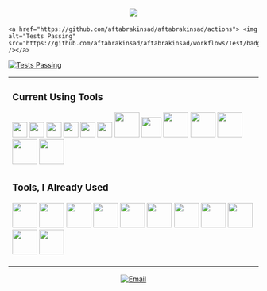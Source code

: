 <h1 align="center">
  <a href="https://git.io/typing-svg">
    <img src="https://readme-typing-svg.herokuapp.com/?lines=Hi+😁;I+am+RAKIN+SAD+AFTAB;&center=true&size=30">
  </a>
</h1>

<p align="center">
<!--<table>
  <tr>
    <th>Profile Stats</th>
    <th>Language Contribution</th>
  </tr>
  <tr>
    <td><img alt="Devorein :: Profile Stats" src="https://github-readme-stats.vercel.app/api?username=aftabrakinsad&show_icons=true&theme=tokyonight" alt="aftabrakinsad"/></td>
    <td><img alt="Devorein :: Top Langs]" src="https://github-readme-stats.vercel.app/api/top-langs/?username=aftabrakinsad&langs_count=10&theme=tokyonight&layout=compact&hide=html"></td>
  </tr>
</table>-->
<!-- <img src="https://activity-graph.herokuapp.com/graph?username=aftabrakinsad&theme=react-dark&bg_color=20232a&hide_border=true" width="100%"/> -->

    <a href="https://github.com/aftabrakinsad/aftabrakinsad/actions"> <img alt="Tests Passing" src="https://github.com/aftabrakinsad/aftabrakinsad/workflows/Test/badge.svg" /></a>
  <a href="https://github.com/aftabrakinsad/aftabrakinsad/actions"><img alt="Tests Passing" src="https://github.com/aftabrakinsad/aftabrakinsad/workflows/Test/badge.svg"></a>
</p>

<p align="middle">
<table align="middle">
  <tr>
    <td>
      <h3>Current Using Tools</h3>
          <img src="https://cdn.jsdelivr.net/gh/devicons/devicon/icons/git/git-original.svg" width="30px" hight="30px"/>
          <img src="https://cdn.jsdelivr.net/gh/devicons/devicon/icons/github/github-original.svg" width="30px" hight="30px"/>
          <img src="https://cdn.jsdelivr.net/gh/devicons/devicon/icons/gitlab/gitlab-original.svg" width="30px" hight="30px" color="white"/>
          <img src="https://cdn.jsdelivr.net/gh/devicons/devicon/icons/bitbucket/bitbucket-original.svg" width="30px" hight="30px"/>
          <img src="https://cdn.jsdelivr.net/gh/devicons/devicon/icons/vscode/vscode-original.svg" width="30px" hight="30px"/>
          <img src="https://cdn.jsdelivr.net/gh/devicons/devicon/icons/visualstudio/visualstudio-plain.svg" width="30px" hight="30px"/>
          <img src="https://devicon-website.vercel.app/api/dot-net/original.svg" width="50px" hight="50px"/>
          <img src="https://cdn.jsdelivr.net/gh/devicons/devicon/icons/arduino/arduino-original.svg" width="40px" hight="40px"/>
          <img src="https://devicon-website.vercel.app/api/docker/original.svg" width="50px" hight="50px"/>
          <img src="https://cdn.jsdelivr.net/gh/devicons/devicon/icons/mysql/mysql-original.svg" width="50px" hight="50px"/>
          <img src="https://cdn.jsdelivr.net/gh/devicons/devicon/icons/markdown/markdown-original.svg" width="50px" hight="50px"/>
          <img src="https://cdn.jsdelivr.net/gh/devicons/devicon/icons/heroku/heroku-original.svg" width="50px" hight="50px"/>
          <img src="https://cdn.jsdelivr.net/gh/devicons/devicon/icons/npm/npm-original-wordmark.svg" width="50px" hight="50px"/>
    </td>
  </tr>

  <tr>
    <td>
    <h3>Tools, I Already Used</h3>
    <p align="left">
      <img src="https://devicon-website.vercel.app/api/oracle/original.svg" width="50px" hight="50px"/>
      <img src="https://devicon-website.vercel.app/api/opengl/original.svg" width="50px" hight="50px"/>
      <img src="https://cdn.jsdelivr.net/gh/devicons/devicon/icons/atom/atom-original.svg" width="50px" hight="50px"/>
      <img src="https://cdn.jsdelivr.net/gh/devicons/devicon/icons/azure/azure-original.svg" width="50px" hight="50px"/>
      <img src="https://cdn.jsdelivr.net/gh/devicons/devicon/icons/jetbrains/jetbrains-original.svg" width="50px" hight="50px"/>
      <img src="https://cdn.jsdelivr.net/gh/devicons/devicon/icons/jupyter/jupyter-original-wordmark.svg" width="50px" hight="50px"/>
      <img src="https://cdn.jsdelivr.net/gh/devicons/devicon/icons/matlab/matlab-original.svg" width="50px" hight="50px"/>
      <img src="https://cdn.jsdelivr.net/gh/devicons/devicon/icons/putty/putty-original.svg" width="50px" hight="50px"/>
      <img src="https://cdn.jsdelivr.net/gh/devicons/devicon/icons/sass/sass-original.svg" width="50px" hight="50px"/>
      <img src="https://cdn.jsdelivr.net/gh/devicons/devicon/icons/xcode/xcode-original.svg" width="50px" hight="50px"/>
      <img src="https://cdn.jsdelivr.net/gh/devicons/devicon/icons/anaconda/anaconda-original.svg" width="50px" hight="50px"/>
    </p>
    </td>
  </tr>
</table>
</p>

<p align="middle">
<a href="mailto:rakinsadaftab@gmail.com"><img alt="Email" src="https://img.shields.io/badge/Gmail-rakinsadaftab@gmail.com-red?style=flat&logo=gmail&color=blue&theme=blue"></a>
</p>
